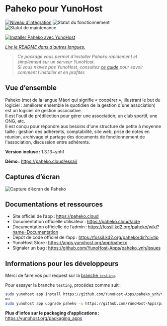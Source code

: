 <!--
Nota bene : ce README est automatiquement généré par <https://github.com/YunoHost/apps/tree/master/tools/readme_generator>
Il NE doit PAS être modifié à la main.
-->

# Paheko pour YunoHost

[![Niveau d’intégration](https://apps.yunohost.org/badge/integration/paheko)](https://ci-apps.yunohost.org/ci/apps/paheko/)
![Statut du fonctionnement](https://apps.yunohost.org/badge/state/paheko)
![Statut de maintenance](https://apps.yunohost.org/badge/maintained/paheko)

[![Installer Paheko avec YunoHost](https://install-app.yunohost.org/install-with-yunohost.svg)](https://install-app.yunohost.org/?app=paheko)

*[Lire le README dans d'autres langues.](./ALL_README.md)*

> *Ce package vous permet d’installer Paheko rapidement et simplement sur un serveur YunoHost.*  
> *Si vous n’avez pas YunoHost, consultez [ce guide](https://yunohost.org/install) pour savoir comment l’installer et en profiter.*

## Vue d’ensemble

Paheko (mot de la langue Māori qui signifie « coopérer », illustrant le but du logiciel : améliorer ensemble le quotidien de la gestion d'une association) est un logiciel de gestion associative.  
Il est l'outil de prédilection pour gérer une association, un club sportif, une ONG, etc.  
Il est conçu pour répondre aux besoins d'une structure de petite à moyenne taille : gestion des adhérents, comptabilité, site web, prise de notes en réunion, archivage et partage des documents de fonctionnement de l'association, discussion entre adhérents.

**Version incluse :** 1.3.13~ynh1

**Démo :** <https://paheko.cloud/essai/>

## Captures d’écran

![Capture d’écran de Paheko](./doc/screenshots/screenshot.png)

## Documentations et ressources

- Site officiel de l’app : <https://paheko.cloud>
- Documentation officielle utilisateur : <https://paheko.cloud/aide>
- Documentation officielle de l’admin : <https://fossil.kd2.org/paheko/wiki?name=Documentation>
- Dépôt de code officiel de l’app : <https://fossil.kd2.org/paheko/dir?ci=tip>
- YunoHost Store : <https://apps.yunohost.org/app/paheko>
- Signaler un bug : <https://github.com/YunoHost-Apps/paheko_ynh/issues>

## Informations pour les développeurs

Merci de faire vos pull request sur la [branche `testing`](https://github.com/YunoHost-Apps/paheko_ynh/tree/testing).

Pour essayer la branche `testing`, procédez comme suit :

```bash
sudo yunohost app install https://github.com/YunoHost-Apps/paheko_ynh/tree/testing --debug
ou
sudo yunohost app upgrade paheko -u https://github.com/YunoHost-Apps/paheko_ynh/tree/testing --debug
```

**Plus d’infos sur le packaging d’applications :** <https://yunohost.org/packaging_apps>
